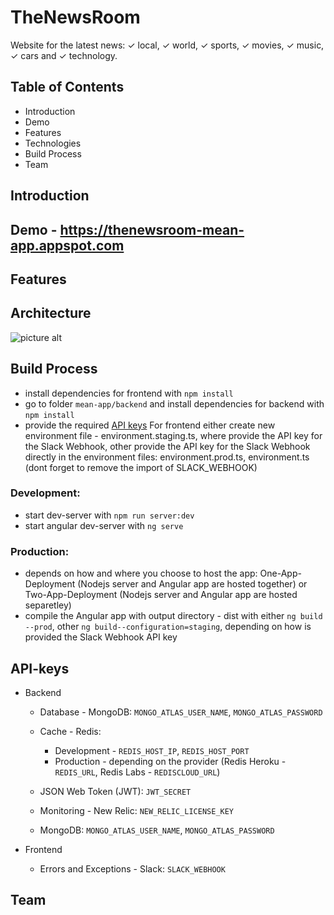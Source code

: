 # TheNewsRoom
Website for the latest news: ✓ local, ✓ world, ✓ sports, ✓ movies, ✓ music, ✓ cars and ✓ technology.

## Table of Contents
* Introduction
* Demo
* Features
* Technologies
* Build Process
* Team

## Introduction
## Demo - <https://thenewsroom-mean-app.appspot.com>
## Features
## Architecture
![picture alt](http://www.brightlightpictures.com/assets/images/portfolio/thethaw_header.jpg "Title is optional")

## Build Process
- install dependencies for frontend with `npm install`
- go to folder `mean-app/backend` and install dependencies for backend with `npm install`
- provide the required [API keys](##API-keys "Go to API keys")
      For frontend either create new environment file - environment.staging.ts, where provide the API key for the Slack Webhook, other provide the API key for the Slack Webhook directly in the environment files: environment.prod.ts, environment.ts (dont forget to remove the import of SLACK_WEBHOOK)

### Development:

  - start dev-server with `npm run server:dev`
  - start angular dev-server with `ng serve`

### Production:
  - depends on how and where you choose to host the app: One-App-Deployment (Nodejs server and Angular app are hosted together) or Two-App-Deployment (Nodejs server and Angular app are hosted separetley)
  - compile the Angular app with output directory - dist with either `ng build --prod`, other `ng build--configuration=staging`, depending on how is provided the Slack Webhook API key



## API-keys
* Backend
  * Database - MongoDB: `MONGO_ATLAS_USER_NAME`, `MONGO_ATLAS_PASSWORD`
  * Cache - Redis:
    * Development - `REDIS_HOST_IP`, `REDIS_HOST_PORT`
    * Production - depending on the provider (Redis Heroku - `REDIS_URL`, Redis Labs - `REDISCLOUD_URL`)
  * JSON Web Token (JWT): `JWT_SECRET`

  * Monitoring - New Relic: `NEW_RELIC_LICENSE_KEY`
  * MongoDB: `MONGO_ATLAS_USER_NAME`, `MONGO_ATLAS_PASSWORD`

* Frontend
  * Errors and Exceptions - Slack: `SLACK_WEBHOOK`

## Team
